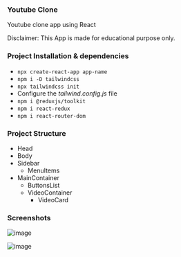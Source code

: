 ### Youtube Clone

Youtube clone app using React

Disclaimer: This App is made for educational purpose only.

### Project Installation & dependencies

- `npx create-react-app app-name`
- `npm i -D tailwindcss`
- `npx tailwindcss init`
- Configure the _tailwind.config.js_ file
- `npm i @reduxjs/toolkit`
- `npm i react-redux`
- `npm i react-router-dom`

### Project Structure

- Head
- Body
- Sidebar
    - MenuItems
- MainContainer
    - ButtonsList
    - VideoContainer
        - VideoCard

### Screenshots

![image](https://github.com/faraaz-e/youtube-clone/assets/61732459/eeeeb1ee-667c-400f-ae23-fa0a6cc6093b)

![image](https://github.com/faraaz-e/youtube-clone/assets/61732459/d6855bd1-04e0-4ba4-acef-73a578f41ad4)


